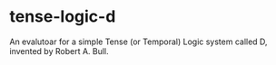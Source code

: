 # tense-logic-d
An evalutoar for a simple Tense (or Temporal) Logic system called D, invented by Robert A. Bull.
